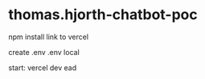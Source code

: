 # thomas.hjorth-chatbot-poc

npm install 
link to vercel 

create .env
.env local 

start: vercel dev 
ead
